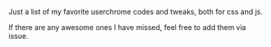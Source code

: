Just a list of my favorite userchrome codes and tweaks, both for css and js. 

If there are any awesome ones I have missed, feel free to add them via issue.       
